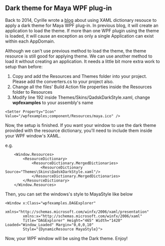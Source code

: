 ## Dark theme for Maya WPF plug-in

Back to 2014, Cyrille wrote a [blog](https://around-the-corner.typepad.com/adn/2014/01/applying-the-maya-dark-color-scheme-to-wpf.html) about using XAML dictionary resouce to apply a dark theme for Maya WPF plug-in. In previous blog, it will create an application to load the theme. If more than one WPF plugin using the theme is loaded, it will cause an exception as only a single Application can exist within each AppDomain.

Although we can't use previous method to load the theme, the theme resource is still good for applying theme. We can use another method to load it without creating an application. It needs a little bit more extra work to setup than before:

1. Copy and add the Resources and Themes folder into your project. Please add the converters.cs to your project also.
2. Change all the files' Build Action file properties inside the Resources folder to Resources
3. Modify line 192 inside Themes/Skins/QadskDarkStyle.xaml, change **wpfexamples** to your assembly's name
````
<Setter Property="Icon" Value="/wpfexamples;component/Resources/maya.ico" />
````

Now, the setup is finished. If you want your window to use the dark theme provided with the resource dictionary, you'll need to include them inside your WPF window's XAML.

e.g.
````
    <Window.Resources>
        <ResourceDictionary>
            <ResourceDictionary.MergedDictionaries>
                <ResourceDictionary Source="Themes\Skins\QadskDarkStyle.xaml"/>
            </ResourceDictionary.MergedDictionaries>
        </ResourceDictionary>
    </Window.Resources>
````

Then, you can set the windows's style to MayaStyle like below
````
<Window x:Class="wpfexamples.DAGExplorer"
        xmlns="http://schemas.microsoft.com/winfx/2006/xaml/presentation"
        xmlns:x="http://schemas.microsoft.com/winfx/2006/xaml"
        Title="DAGExplorer" Height="465" Width="1420" Loaded="Window_Loaded" Margin="0,0,0,10"
        Style="{DynamicResource MayaStyle}">
````

Now, your WPF window will be using the Dark theme. Enjoy!
